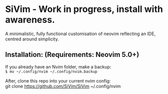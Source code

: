 # SiVim - Work in progress, install with awareness.
A minimalistic, fully functional customisation of neovim reflecting an IDE, centred around simplicity.

## Installation: (Requirements: Neovim 5.0+)
If you already have an Nvim folder, make a backup: </br>
`$ mv ~/.config/nvim ~/.config/nvim.backup`

After, clone this repo into your current nvim config: </br>
git clone https://github.com/SiVim/SiVim ~/.config/nvim
